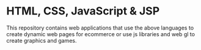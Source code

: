 # HTML, CSS, JavaScript & JSP

This repository contains web applications that use the above languages to create dynamic web pages for ecommerce or use js libraries and web gl to create graphics and games.
